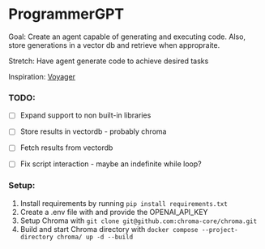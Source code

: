 # ProgrammerGPT

Goal: Create an agent capable of generating and executing code. Also, store generations in a vector db and retrieve when appropraite. 

Stretch: Have agent generate code to achieve desired tasks 

Inspiration: [Voyager](https://github.com/MineDojo/Voyager)

### TODO: 
- [ ] Expand support to non built-in libraries 
- [ ] Store results in vectordb - probably chroma
- [ ] Fetch results from vectordb 
- [ ] Fix script interaction - maybe an indefinite while loop?


### Setup:
1. Install requirements by running ```pip install requirements.txt```
2. Create a .env file with and provide the OPENAI_API_KEY
3. Setup Chroma with ```git clone git@github.com:chroma-core/chroma.git```
4. Build and start Chroma directory with ```docker compose --project-directory chroma/ up -d --build ```
